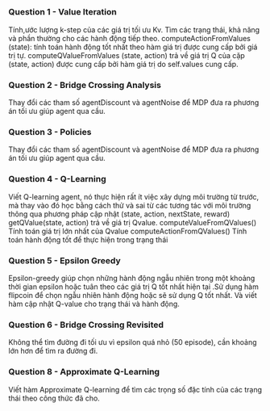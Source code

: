 
##
### Question 1 - Value Iteration           
Tính,ước lượng k-step của các giá trị tối ưu Kv.
Tìm các trạng thái, khả năng và phần thường cho các hành động tiếp theo. computeActionFromValues (state): tính toán hành động tốt nhất theo hàm giá trị được cung cấp bởi giá trị tự. computeQValueFromValues (state, action) trả về giá trị Q của cặp (state, action) được cung cấp bởi hàm giá trị do self.values cung cấp.

### Question 2 - Bridge Crossing Analysis
Thay đổi các tham số agentDiscount và agentNoise để MDP đưa ra phương án tối ưu giúp agent qua cầu.
### Question 3 - Policies
Thay đổi các tham số agentDiscount và agentNoise để MDP đưa ra phương án tối ưu giúp agent qua cầu. 

### Question 4 - Q-Learning
Viết Q-learning agent, nó thực hiện rất ít việc xây dựng môi trường từ trước, mà thay vào đó học bằng cách thử và sai từ các tương tác với môi trường thông qua phương pháp cập nhật (state, action, nextState, reward) getQValue(state, action) trả về giá trị Qvalue. computeValueFromQValues() Tính toán giá trị lớn nhất của Qvalue computeActionFromQValues() Tính toán hành động tốt để thực hiện trong trạng thái

### Question 5 - Epsilon Greedy
Epsilon-greedy giúp chọn những hành động ngẫu nhiên trong một khoảng thời gian epsilon hoặc tuân theo các giá trị Q tốt nhất hiện tại .Sử dụng hàm flipcoin để chọn ngẫu nhiên hành động hoặc sẽ sử dụng Q tốt nhất. Và viết hàm cập nhật Q-value cho trạng thái và hành động.

### Question 6 - Bridge Crossing Revisited
Không thể tìm đường đi tối ưu vì epsilon quá nhỏ (50 episode), cần khoảng lớn hơn để tìm ra đường đi.

### Question 8 - Approximate Q-Learning
Viết hàm Approximate Q-learning để tìm các trọng số đặc tính của các trạng thái theo công thức đã cho.



